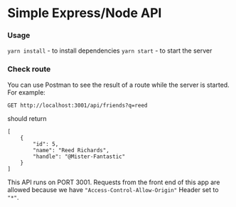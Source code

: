 # Simple Express/Node API

### Usage
`yarn install` -  to install dependencies
`yarn start` - to start the server

### Check route
You can use Postman to see the result of a route while the server is started. For example:

```
GET http://localhost:3001/api/friends?q=reed
```

should return
```
[
    {
        "id": 5,
        "name": "Reed Richards",
        "handle": "@Mister-Fantastic"
    }
]
```

This API runs on PORT 3001. Requests from the front end of this app are allowed because we have `"Access-Control-Allow-Origin"` Header set to `"*"`.